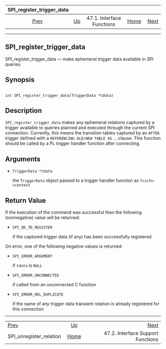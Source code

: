<!--?xml version="1.0" encoding="UTF-8" standalone="no"?-->

|                     SPI\_register\_trigger\_data                    |                                                      |                           |                                                       |                                                                         |
| :-----------------------------------------------------------------: | :--------------------------------------------------- | :-----------------------: | ----------------------------------------------------: | ----------------------------------------------------------------------: |
| [Prev](spi-spi-unregister-relation.html "SPI_unregister_relation")  | [Up](spi-interface.html "47.1. Interface Functions") | 47.1. Interface Functions | [Home](index.html "PostgreSQL 17devel Documentation") |  [Next](spi-interface-support.html "47.2. Interface Support Functions") |

***

## SPI\_register\_trigger\_data

SPI\_register\_trigger\_data — make ephemeral trigger data available in SPI queries

## Synopsis

```

int SPI_register_trigger_data(TriggerData *tdata)
```

## Description

`SPI_register_trigger_data` makes any ephemeral relations captured by a trigger available to queries planned and executed through the current SPI connection. Currently, this means the transition tables captured by an `AFTER` trigger defined with a `REFERENCING OLD/NEW TABLE AS` ... clause. This function should be called by a PL trigger handler function after connecting.

## Arguments

* `TriggerData *tdata`

    the `TriggerData` object passed to a trigger handler function as `fcinfo->context`

## Return Value

If the execution of the command was successful then the following (nonnegative) value will be returned:

* `SPI_OK_TD_REGISTER`

    if the captured trigger data (if any) has been successfully registered

On error, one of the following negative values is returned:

* `SPI_ERROR_ARGUMENT`

    if *`tdata`* is `NULL`

* `SPI_ERROR_UNCONNECTED`

    if called from an unconnected C function

* `SPI_ERROR_REL_DUPLICATE`

    if the name of any trigger data transient relation is already registered for this connection

***

|                                                                     |                                                       |                                                                         |
| :------------------------------------------------------------------ | :---------------------------------------------------: | ----------------------------------------------------------------------: |
| [Prev](spi-spi-unregister-relation.html "SPI_unregister_relation")  |  [Up](spi-interface.html "47.1. Interface Functions") |  [Next](spi-interface-support.html "47.2. Interface Support Functions") |
| SPI\_unregister\_relation                                           | [Home](index.html "PostgreSQL 17devel Documentation") |                                       47.2. Interface Support Functions |
